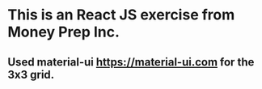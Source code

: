 # This is an React JS exercise from Money Prep Inc.

## Used material-ui <https://material-ui.com> for the 3x3 grid.
